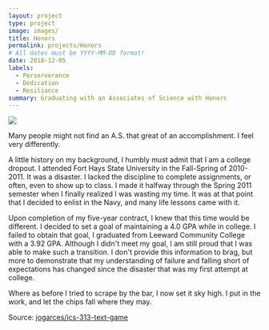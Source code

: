 ```yaml
---
layout: project
type: project
image: images/
title: Honors
permalink: projects/Honors
# All dates must be YYYY-MM-DD format!
date: 2018-12-05
labels:
  - Perserverance
  - Dedication
  - Resiliance
summary: Graduating with an Associates of Science with Honors
---
```


<img class="ui image" src="{{ site.baseurl }}/images/cotton-header.png">

Many people might not find an A.S. that great of an accomplishment. I feel very differently.

A little history on my background, I humbly must admit that I am a college dropout. I attended Fort Hays State University in the Fall-Spring of 2010-2011. It was a disaster. I lacked the discipline to complete assignments, or often, even to show up to class. I made it halfway through the Spring 2011 semester when I finally realized I was wasting my time. It was at that point that I decided to enlist in the Navy, and many life lessons came with it.

Upon completion of my five-year contract, I knew that this time would be different. I decided to set a goal of maintaining a 4.0 GPA while in college. I failed to obtain that goal, I graduated from Leeward Community College with a 3.92 GPA. Although I didn't meet my goal, I am still proud that I was able to make such a transition. I don't provide this information to brag, but more to demonstrate that my understanding of failure and falling short of expectations has changed since the disaster that was my first attempt at college.
 
 Where as before I tried to scrape by the bar, I now set it sky high. I put in the work, and let the chips fall where they may. 



Source: <a href="https://github.com/jogarces/ics-313-text-game"><i class="large github icon "></i>jogarces/ics-313-text-game</a>

